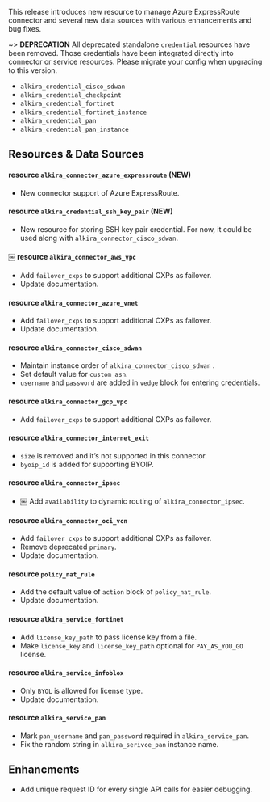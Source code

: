 This release introduces new resource to manage Azure ExpressRoute
connector and several new data sources with various enhancements and
bug fixes.

~> **DEPRECATION** All deprecated standalone `credential` resources
have been removed.  Those credentials have been integrated directly
into connector or service resources.  Please migrate your config when
upgrading to this version.
* `alkira_credential_cisco_sdwan`
* `alkira_credential_checkpoint`
* `alkira_credential_fortinet`
* `alkira_credential_fortinet_instance`
* `alkira_credential_pan`
* `alkira_credential_pan_instance`

## Resources & Data Sources

#### resource `alkira_connector_azure_expressroute` (**NEW**)

* New connector support of Azure ExpressRoute.

#### resource `alkira_credential_ssh_key_pair` (**NEW**)

* New resource for storing SSH key pair credential.  For now, it could
  be used along with `alkira_connector_cisco_sdwan`.

#### ￼ resource `alkira_connector_aws_vpc`

* Add `failover_cxps` to support additional CXPs as failover.
* Update documentation.

#### resource `alkira_connector_azure_vnet`

* Add `failover_cxps` to support additional CXPs as failover.
* Update documentation.

#### resource `alkira_connector_cisco_sdwan`

* Maintain instance order of `alkira_connector_cisco_sdwan` .
* Set default value for `custom_asn`.
* `username` and `password` are added in `vedge` block for entering credentials.

#### resource `alkira_connector_gcp_vpc`

* Add `failover_cxps` to support additional CXPs as failover.

#### resource `alkira_connector_internet_exit`

* `size` is removed and it’s not supported in this connector.
* `byoip_id` is added for supporting BYOIP.

#### resource `alkira_connector_ipsec`

* ￼ Add `availability` to dynamic routing of `alkira_connector_ipsec`.

#### resource `alkira_connector_oci_vcn`

* Add `failover_cxps` to support additional CXPs as failover.
* Remove deprecated `primary`.
* Update documentation.

#### resource `policy_nat_rule`

* Add the default value of `action` block of `policy_nat_rule`.
* Update documentation.

#### resource `alkira_service_fortinet`

* Add `license_key_path` to pass license key from a  file.
* Make  `license_key` and `license_key_path` optional for `PAY_AS_YOU_GO` license.

#### resource `alkira_service_infoblox`

* Only `BYOL` is allowed for license type.
* Update documentation.

#### resource `alkira_service_pan`

* Mark `pan_username` and `pan_password` required in `alkira_service_pan`.
* Fix the random string in `alkira_serivce_pan` instance name.


## Enhancments

* Add unique request ID for every single API calls for easier debugging.
